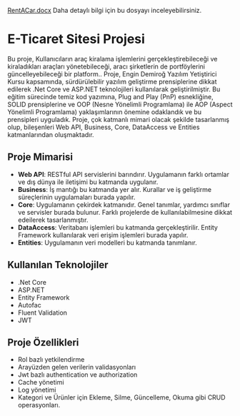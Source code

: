 [RentACar.docx](https://github.com/tahsinemreozturk/ReCapProject2/files/15399763/RentACar.docx) Daha detaylı bilgi için bu dosyayı inceleyebilirsiniz.
# E-Ticaret Sitesi Projesi 

Bu proje, Kullanıcıların araç kiralama işlemlerini gerçekleştirebileceği ve kiraladıkları araçları yönetebileceği, aracı şirketlerin de portföylerini güncelleyebileceği bir platform.. Proje, Engin Demiroğ Yazılım Yetiştirici Kursu kapsamında, sürdürülebilir yazılım geliştirme prensiplerine dikkat edilerek .Net Core ve ASP.NET teknolojileri kullanılarak geliştirilmiştir. Bu eğitim sürecinde temiz kod yazımına, Plug and Play (PnP) esnekliğine, SOLID prensiplerine ve OOP (Nesne Yönelimli Programlama) ile AOP (Aspect Yönelimli Programlama) yaklaşımlarının önemine odaklandık ve bu prensipleri uyguladık. Proje, çok katmanlı mimari olacak şekilde tasarlanmış olup, bileşenleri Web API, Business, Core, DataAccess ve Entities katmanlarından oluşmaktadır.

## Proje Mimarisi

- **Web API**: RESTful API servislerini barındırır. Uygulamanın farklı ortamlar ve dış dünya ile iletişimi bu katmanda uygulanır.
- **Business**: İş mantığı bu katmanda yer alır. Kurallar ve iş geliştirme süreçlerinin uygulamaları burada yapılır.
- **Core**: Uygulamanın çekirdek katmanıdır. Genel tanımlar, yardımcı sınıflar ve servisler burada bulunur. Farklı projelerde de kullanılabilmesine dikkat edeilerek tasarlanmıştır.
- **DataAccess**: Veritabanı işlemleri bu katmanda gerçekleştirilir. Entity Framework kullanılarak veri erişim işlemleri burada yapılır. 
- **Entities**: Uygulamanın veri modelleri bu katmanda tanımlanır.

## Kullanılan Teknolojiler

- .Net Core
- ASP.NET
- Entity Framework
- Autofac
- Fluent Validation
- JWT

## Proje Özellikleri

- Rol bazlı yetkilendirme
- Arayüzden gelen verilerin validasyonları
- Jwt bazlı authentication ve authorization
- Cache yönetimi
- Log yönetimi
- Kategori ve Ürünler için Ekleme, Silme, Güncelleme, Okuma gibi CRUD operasyonları.




